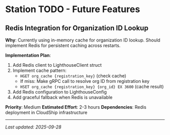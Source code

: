 # Station TODO - Future Features

## Redis Integration for Organization ID Lookup
**Why**: Currently using in-memory cache for organization ID lookup. Should implement Redis for persistent caching across restarts.

**Implementation Plan**:
1. Add Redis client to LighthouseClient struct
2. Implement cache pattern:
   - `HGET org_cache {registration_key}` (check cache)
   - If miss: Make gRPC call to resolve org ID from registration key
   - `HSET org_cache {registration_key} {org_id} EX 3600` (cache result)
3. Add Redis configuration to LighthouseConfig
4. Add graceful fallback when Redis is unavailable

**Priority**: Medium
**Estimated Effort**: 2-3 hours
**Dependencies**: Redis deployment in CloudShip infrastructure

---

*Last updated: 2025-09-28*